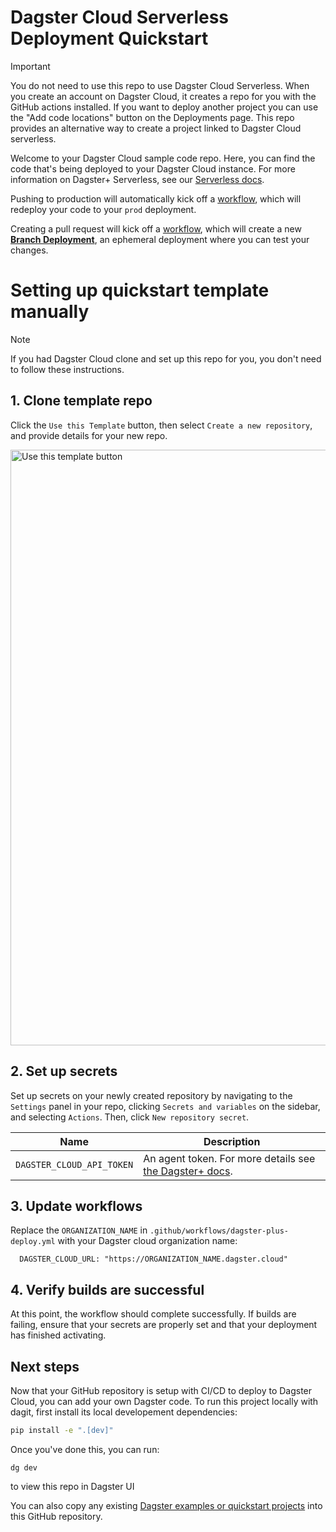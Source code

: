 # Dagster Cloud Serverless Deployment Quickstart

> [!IMPORTANT] 
> You do not need to use this repo to use Dagster Cloud Serverless. When you create an account on Dagster Cloud, it creates a repo for you with the GitHub actions installed. If you want to deploy another project you can use the "Add code locations" button on the Deployments page. This repo provides an alternative way to create a project linked to Dagster Cloud serverless.

Welcome to your Dagster Cloud sample code repo. Here, you can find the code that's being deployed to your Dagster Cloud instance. For more information on Dagster+ Serverless, see our [Serverless docs](https://docs.dagster.io/deployment/dagster-plus/serverless).

Pushing to production will automatically kick off a [workflow](./.github/workflows/dagster-plus-deploy.yml), which will redeploy your code to your `prod` deployment.

Creating a pull request will kick off a [workflow](./.github/workflows/dagster-plus-deploy.yml), which will create a new [**Branch Deployment**](https://docs.dagster.io/deployment/dagster-plus/ci-cd/branch-deployments), an ephemeral deployment where you can test your changes.

# Setting up quickstart template manually

> [!NOTE]
> If you had Dagster Cloud clone and set up this repo for you, you don't need to follow these instructions.

## 1. Clone template repo

Click the `Use this Template` button, then select `Create a new repository`, and provide details for your new repo.

<img width="953" alt="Use this template button" src="">

## 2. Set up secrets

Set up secrets on your newly created repository by navigating to the `Settings` panel in your repo, clicking `Secrets and variables` on the sidebar, and selecting `Actions`. Then, click `New repository secret`.

| Name                      | Description                                                                                                                                    |
| ------------------------- | ---------------------------------------------------------------------------------------------------------------------------------------------- |
| `DAGSTER_CLOUD_API_TOKEN` | An agent token. For more details see [the Dagster+ docs](https://docs.dagster.io/deployment/dagster-plus/management/tokens/agent-tokens). |

## 3. Update workflows

Replace the `ORGANIZATION_NAME` in `.github/workflows/dagster-plus-deploy.yml` with your Dagster cloud organization name:

```
  DAGSTER_CLOUD_URL: "https://ORGANIZATION_NAME.dagster.cloud"
```

## 4. Verify builds are successful

At this point, the workflow should complete successfully. If builds are failing, ensure that your secrets are properly set and that your deployment has finished activating.

## Next steps

Now that your GitHub repository is setup with CI/CD to deploy to Dagster Cloud, you can add your own Dagster code. To run this project locally with dagit, first install its local developement dependencies:

```bash
pip install -e ".[dev]"
```

Once you've done this, you can run:

```
dg dev
```

to view this repo in Dagster UI

You can also copy any existing [Dagster examples or quickstart projects](https://github.com/dagster-io/dagster/tree/master/examples) into this GitHub repository.
